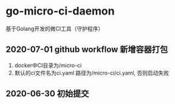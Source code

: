 # go-micro-ci-daemon
基于Golang开发的微CI工具（守护程序）

## 2020-07-01 github workflow 新增容器打包
1. docker中CI目录为/micro-ci
2. 默认的ci文件名为ci.yaml 路径为/micro-ci/ci.yaml, 否则启动失败
## 2020-06-30 初始提交